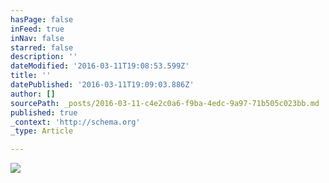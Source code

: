 ```yaml
---
hasPage: false
inFeed: true
inNav: false
starred: false
description: ''
dateModified: '2016-03-11T19:08:53.599Z'
title: ''
datePublished: '2016-03-11T19:09:03.886Z'
author: []
sourcePath: _posts/2016-03-11-c4e2c0a6-f9ba-4edc-9a97-71b505c023bb.md
published: true
_context: 'http://schema.org'
_type: Article

---
```

![](https://the-grid-user-content.s3-us-west-2.amazonaws.com/c1e79d53-cbc9-41e7-ad14-3f20d0e29866.jpg)
